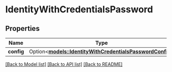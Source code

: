 # IdentityWithCredentialsPassword

## Properties

Name | Type | Description | Notes
------------ | ------------- | ------------- | -------------
**config** | Option<[**models::IdentityWithCredentialsPasswordConfig**](identityWithCredentialsPasswordConfig.md)> |  | [optional]

[[Back to Model list]](../README.md#documentation-for-models) [[Back to API list]](../README.md#documentation-for-api-endpoints) [[Back to README]](../README.md)


